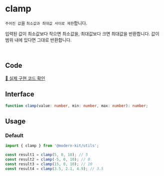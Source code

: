 # clamp

`주어진 값`을 `최소값과 최대값 사이로 제한`합니다.

입력된 값이 최소값보다 작으면 최소값을, 최대값보다 크면 최대값을 반환합니다. 값이 범위 내에 있다면 그대로 반환합니다.

<br />

## Code
[🔗 실제 구현 코드 확인](https://github.com/modern-agile-team/modern-kit/blob/main/packages/utils/src/math/clamp/index.ts)

## Interface
```ts title="typescript"
function clamp(value: number, min: number, max: number): number;
```

## Usage
### Default
```ts title="typescript"
import { clamp } from '@modern-kit/utils';

const result1 = clamp(5, 0, 10); // 5
const result2 = clamp(-5, 0, 10); // 0
const result3 = clamp(15, 0, 10); // 10
const result4 = clamp(3.5, 2.1, 4.9); // 3.5
```